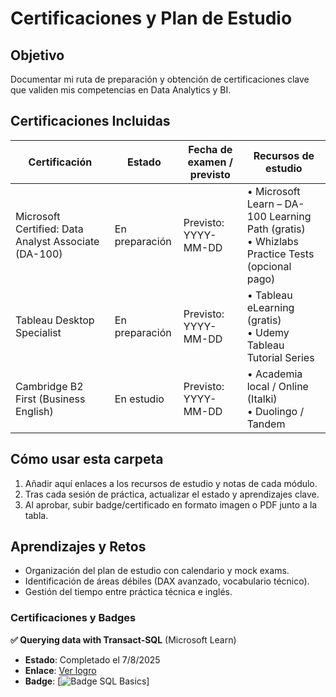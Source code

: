 # Certificaciones y Plan de Estudio

## Objetivo  
Documentar mi ruta de preparación y obtención de certificaciones clave que validen mis competencias en Data Analytics y BI.

## Certificaciones Incluidas

| Certificación                                      | Estado         | Fecha de examen / previsto | Recursos de estudio                                               |
|----------------------------------------------------|----------------|----------------------------|-------------------------------------------------------------------|
| Microsoft Certified: Data Analyst Associate (DA-100) | En preparación | Previsto: YYYY-MM-DD       | • Microsoft Learn – DA-100 Learning Path (gratis)<br>• Whizlabs Practice Tests (opcional pago) |
| Tableau Desktop Specialist                         | En preparación | Previsto: YYYY-MM-DD       | • Tableau eLearning (gratis)<br>• Udemy Tableau Tutorial Series         |
| Cambridge B2 First (Business English)              | En estudio     | Previsto: YYYY-MM-DD       | • Academia local / Online (Italki)<br>• Duolingo / Tandem            |

## Cómo usar esta carpeta  
1. Añadir aquí enlaces a los recursos de estudio y notas de cada módulo.  
2. Tras cada sesión de práctica, actualizar el estado y aprendizajes clave.  
3. Al aprobar, subir badge/certificado en formato imagen o PDF junto a la tabla.

## Aprendizajes y Retos  
- Organización del plan de estudio con calendario y mock exams.  
- Identificación de áreas débiles (DAX avanzado, vocabulario técnico).  
- Gestión del tiempo entre práctica técnica e inglés.

### Certificaciones y Badges

**✅ Querying data with Transact‑SQL** (Microsoft Learn)
- **Estado**: Completado el 7/8/2025  
- **Enlace**: [Ver logro](https://learn.microsoft.com/api/achievements/share/en-us/axel-quiroz/E5FFNFTP?sharingId=48686F3062B6D2A6)
- **Badge**: [![Badge SQL Basics](https://learn.microsoft.com/training/achievements/explore-sql-server-and-query-tools.svg)]
<!-- Más adelante añadirás DA‑100 y Tableau, etc. -->